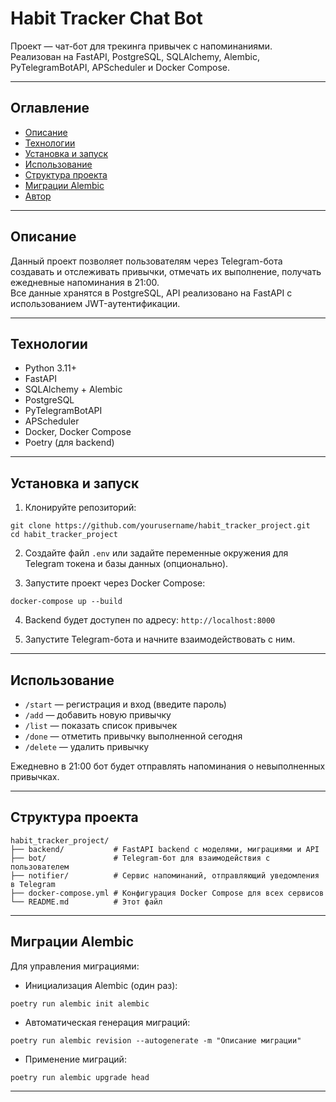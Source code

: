 # Habit Tracker Chat Bot

Проект — чат-бот для трекинга привычек с напоминаниями.  
Реализован на FastAPI, PostgreSQL, SQLAlchemy, Alembic, PyTelegramBotAPI, APScheduler и Docker Compose.

---

## Оглавление

- [Описание](#описание)  
- [Технологии](#технологии)  
- [Установка и запуск](#установка-и-запуск)  
- [Использование](#использование)  
- [Структура проекта](#структура-проекта)  
- [Миграции Alembic](#миграции-alembic)  
- [Автор](#автор)

---

## Описание

Данный проект позволяет пользователям через Telegram-бота создавать и отслеживать привычки, отмечать их выполнение, получать ежедневные напоминания в 21:00.  
Все данные хранятся в PostgreSQL, API реализовано на FastAPI с использованием JWT-аутентификации.

---

## Технологии

- Python 3.11+  
- FastAPI  
- SQLAlchemy + Alembic  
- PostgreSQL  
- PyTelegramBotAPI  
- APScheduler  
- Docker, Docker Compose  
- Poetry (для backend)

---

## Установка и запуск

1. Клонируйте репозиторий:

```
git clone https://github.com/yourusername/habit_tracker_project.git
cd habit_tracker_project
```

2. Создайте файл `.env` или задайте переменные окружения для Telegram токена и базы данных (опционально).

3. Запустите проект через Docker Compose:

```
docker-compose up --build
```

4. Backend будет доступен по адресу: `http://localhost:8000`

5. Запустите Telegram-бота и начните взаимодействовать с ним.

---

## Использование

- `/start` — регистрация и вход (введите пароль)  
- `/add` — добавить новую привычку  
- `/list` — показать список привычек  
- `/done` — отметить привычку выполненной сегодня  
- `/delete` — удалить привычку  

Ежедневно в 21:00 бот будет отправлять напоминания о невыполненных привычках.

---

## Структура проекта

```
habit_tracker_project/
├── backend/           # FastAPI backend с моделями, миграциями и API
├── bot/               # Telegram-бот для взаимодействия с пользователем
├── notifier/          # Сервис напоминаний, отправляющий уведомления в Telegram
├── docker-compose.yml # Конфигурация Docker Compose для всех сервисов
└── README.md          # Этот файл
```

---

## Миграции Alembic

Для управления миграциями:

- Инициализация Alembic (один раз):

```
poetry run alembic init alembic
```

- Автоматическая генерация миграций:

```
poetry run alembic revision --autogenerate -m "Описание миграции"
```

- Применение миграций:

```
poetry run alembic upgrade head
```

---




